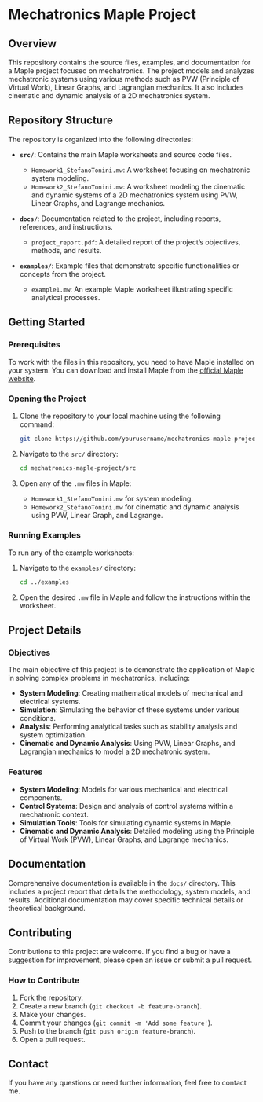 # Mechatronics Maple Project

## Overview

This repository contains the source files, examples, and documentation for a Maple project focused on mechatronics. The project models and analyzes mechatronic systems using various methods such as PVW (Principle of Virtual Work), Linear Graphs, and Lagrangian mechanics. It also includes cinematic and dynamic analysis of a 2D mechatronics system.

## Repository Structure

The repository is organized into the following directories:

- **`src/`**: Contains the main Maple worksheets and source code files.
  - `Homework1_StefanoTonini.mw`: A worksheet focusing on mechatronic system modeling.
  - `Homework2_StefanoTonini.mw`: A worksheet modeling the cinematic and dynamic systems of a 2D mechatronics system using PVW, Linear Graphs, and Lagrange mechanics.
  
- **`docs/`**: Documentation related to the project, including reports, references, and instructions.
  - `project_report.pdf`: A detailed report of the project’s objectives, methods, and results.
  
- **`examples/`**: Example files that demonstrate specific functionalities or concepts from the project.
  - `example1.mw`: An example Maple worksheet illustrating specific analytical processes.

## Getting Started

### Prerequisites

To work with the files in this repository, you need to have Maple installed on your system. You can download and install Maple from the [official Maple website](https://www.maplesoft.com/products/Maple/).

### Opening the Project

1. Clone the repository to your local machine using the following command:
   ```bash
   git clone https://github.com/yourusername/mechatronics-maple-project.git
   ```
   
2. Navigate to the `src/` directory:
   ```bash
   cd mechatronics-maple-project/src
   ```
   
3. Open any of the `.mw` files in Maple:
   - `Homework1_StefanoTonini.mw` for system modeling.
   - `Homework2_StefanoTonini.mw` for cinematic and dynamic analysis using PVW, Linear Graph, and Lagrange.

### Running Examples

To run any of the example worksheets:

1. Navigate to the `examples/` directory:
   ```bash
   cd ../examples
   ```
   
2. Open the desired `.mw` file in Maple and follow the instructions within the worksheet.

## Project Details

### Objectives

The main objective of this project is to demonstrate the application of Maple in solving complex problems in mechatronics, including:

- **System Modeling**: Creating mathematical models of mechanical and electrical systems.
- **Simulation**: Simulating the behavior of these systems under various conditions.
- **Analysis**: Performing analytical tasks such as stability analysis and system optimization.
- **Cinematic and Dynamic Analysis**: Using PVW, Linear Graphs, and Lagrangian mechanics to model a 2D mechatronic system.

### Features

- **System Modeling**: Models for various mechanical and electrical components.
- **Control Systems**: Design and analysis of control systems within a mechatronic context.
- **Simulation Tools**: Tools for simulating dynamic systems in Maple.
- **Cinematic and Dynamic Analysis**: Detailed modeling using the Principle of Virtual Work (PVW), Linear Graphs, and Lagrange mechanics.

## Documentation

Comprehensive documentation is available in the `docs/` directory. This includes a project report that details the methodology, system models, and results. Additional documentation may cover specific technical details or theoretical background.

## Contributing

Contributions to this project are welcome. If you find a bug or have a suggestion for improvement, please open an issue or submit a pull request.

### How to Contribute

1. Fork the repository.
2. Create a new branch (`git checkout -b feature-branch`).
3. Make your changes.
4. Commit your changes (`git commit -m 'Add some feature'`).
5. Push to the branch (`git push origin feature-branch`).
6. Open a pull request.


## Contact

If you have any questions or need further information, feel free to contact me.
